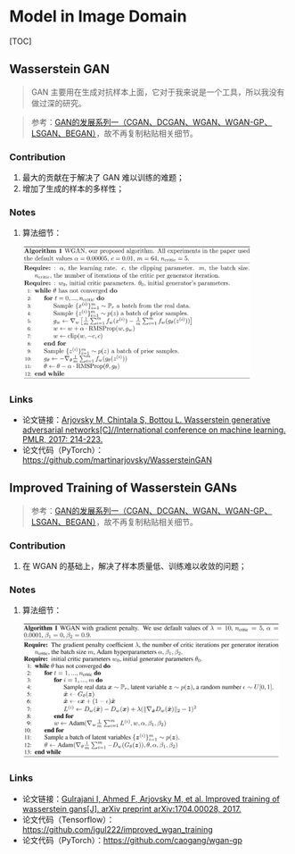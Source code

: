 # Model in Image Domain

[TOC]



## Wasserstein GAN

> GAN 主要用在生成对抗样本上面，它对于我来说是一个工具，所以我没有做过深的研究。

> 参考：[GAN的发展系列一（CGAN、DCGAN、WGAN、WGAN-GP、LSGAN、BEGAN）](https://cloud.tencent.com/developer/article/1645877)，故不再复制粘贴相关细节。

### Contribution

1. 最大的贡献在于解决了 GAN 难以训练的难题；
2. 增加了生成的样本的多样性；

### Notes

1. 算法细节：

   <img src="pictures/image-20210518160907636.png" alt="image-20210518160907636" style="zoom: 40%;" />

### Links

- 论文链接：[Arjovsky M, Chintala S, Bottou L. Wasserstein generative adversarial networks[C]//International conference on machine learning. PMLR, 2017: 214-223.](https://arxiv.org/abs/1701.07875)
- 论文代码（PyTorch）：https://github.com/martinarjovsky/WassersteinGAN





## Improved Training of Wasserstein GANs

> 参考：[GAN的发展系列一（CGAN、DCGAN、WGAN、WGAN-GP、LSGAN、BEGAN）](https://cloud.tencent.com/developer/article/1645877)，故不再复制粘贴相关细节。

### Contribution

1. 在 WGAN 的基础上，解决了样本质量低、训练难以收敛的问题；

### Notes

1. 算法细节：

   <img src="pictures/image-20210518162234090.png" alt="image-20210518162234090" style="zoom: 45%;" />

### Links

- 论文链接：[Gulrajani I, Ahmed F, Arjovsky M, et al. Improved training of wasserstein gans[J]. arXiv preprint arXiv:1704.00028, 2017.](https://arxiv.org/abs/1704.00028)
- 论文代码（Tensorflow）：https://github.com/igul222/improved_wgan_training
- 论文代码（PyTorch）：https://github.com/caogang/wgan-gp

